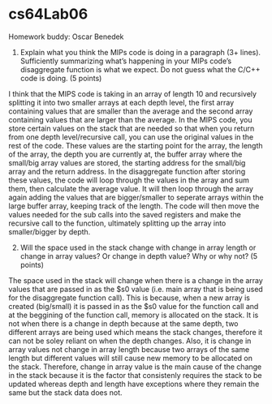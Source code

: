 # cs64Lab06
Homework buddy: Oscar Benedek

1. Explain what you think the MIPs code is doing in a paragraph (3+ lines). Sufficiently summarizing what’s happening in your MIPs code’s disaggregate function is what we expect. Do not guess what the C/C++ code is doing. (5 points)

I think that the MIPS code is taking in an array of length 10 and recursively splitting it into two smaller arrays at each depth level, the first array containing values that are smaller than the average and the second array containing values that are larger than the average. In the MIPS code, you store certain values on the stack that are needed so that when you return from one depth level/recursive call, you can use the original values in the rest of the code. These values are the starting point for the array, the length of the array, the depth you are currently at, the buffer array where the small/big array values are stored, the starting address for the small/big array and the return address. In the disaggregate function after storing these values, the code will loop through the values in the array and sum them, then calculate the average value. It will then loop through the array again adding the values that are bigger/smaller to seperate arrays within the large buffer array, keeping track of the length. The code will then move the values needed for the sub calls into the saved registers and make the recursive call to the function, ultimately splitting up the array into smaller/bigger by depth.


2. Will the space used in the stack change with change in array length or change in array values? Or change in depth value? Why or why not? (5 points)

The space used in the stack will change when there is a change in the array values that are passed in as the $s0 value (i.e. main array that is being used for the disaggregate function call). This is because, when a new array is created (big/small) it is passed in as the $s0 value for the function call and at the beggining of the function call, memory is allocated on the stack. It is not when there is a change in depth because at the same depth, two different arrays are being used which means the stack changes, therefore it can not be soley reliant on when the depth changes. Also, it is change in array values not change in array length because two arrays of the same length but different values will still cause new memory to be allocated on the stack. Therefore, change in array value is the main cause of the change in the stack because it is the factor that consistenly requires the stack to be updated whereas depth and length have exceptions where they remain the same but the stack data does not. 




